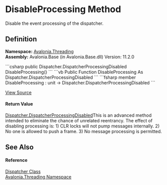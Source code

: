 # DisableProcessing Method


Disable the event processing of the dispatcher.



## Definition
**Namespace:** <a href="N_Avalonia_Threading">Avalonia.Threading</a>  
**Assembly:** Avalonia.Base (in Avalonia.Base.dll) Version: 11.2.0

<Tabs groupId="api-code-preview">
<TabItem value="csharp" label="C#">
```csharp
public Dispatcher.DispatcherProcessingDisabled DisableProcessing()
```
</TabItem>
<TabItem value="vb" label="VB">
```vb
Public Function DisableProcessing As Dispatcher.DispatcherProcessingDisabled
```
</TabItem>
<TabItem value="fsharp" label="F#">
```fsharp
member DisableProcessing : unit -> Dispatcher.DispatcherProcessingDisabled 
```
</TabItem>
</Tabs>



<a href="https://github.com/AvaloniaUI/Avalonia/tree/master/src/Avalonia.Base/Threading/Dispatcher.MainLoop.cs#L200" title="View the source code">View Source</a>



#### Return Value
<a href="T_Avalonia_Threading_Dispatcher_DispatcherProcessingDisabled">Dispatcher.DispatcherProcessingDisabled</a>This is an advanced method intended to eliminate the chance of unrelated reentrancy. The effect of disabling processing is: 1) CLR locks will not pump messages internally. 2) No one is allowed to push a frame. 3) No message processing is permitted.

## See Also


#### Reference
<a href="T_Avalonia_Threading_Dispatcher">Dispatcher Class</a>  
<a href="N_Avalonia_Threading">Avalonia.Threading Namespace</a>  

